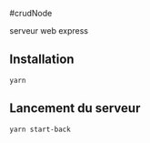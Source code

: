 
#crudNode

serveur web express

## Installation
```
yarn
```

## Lancement du serveur
```
yarn start-back
```
